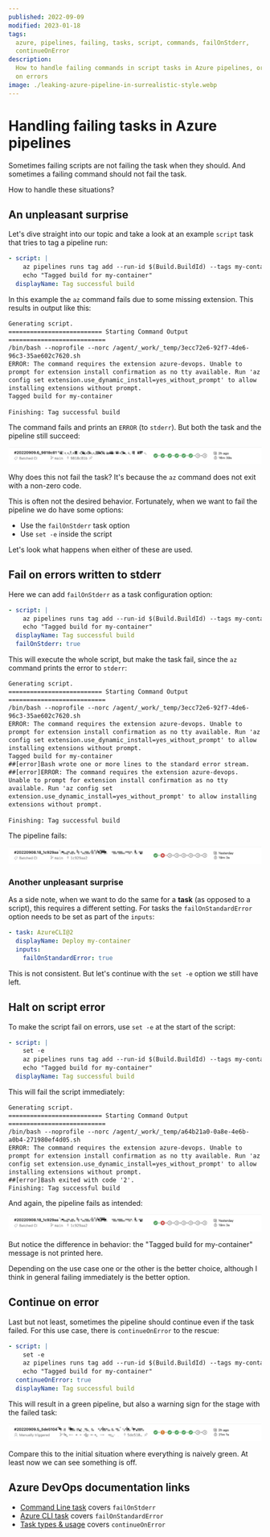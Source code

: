 ```yaml
---
published: 2022-09-09
modified: 2023-01-18
tags:
  azure, pipelines, failing, tasks, script, commands, failOnStderr,
  continueOnError
description:
  How to handle failing commands in script tasks in Azure pipelines, or continue
  on errors
image: ./leaking-azure-pipeline-in-surrealistic-style.webp
---
```


# Handling failing tasks in Azure pipelines

Sometimes failing scripts are not failing the task when they should. And
sometimes a failing command should not fail the task.

How to handle these situations?

## An unpleasant surprise

Let's dive straight into our topic and take a look at an example `script` task
that tries to tag a pipeline run:

```yaml
- script: |
    az pipelines runs tag add --run-id $(Build.BuildId) --tags my-container
    echo "Tagged build for my-container"
  displayName: Tag successful build
```

In this example the `az` command fails due to some missing extension. This
results in output like this:

```
Generating script.
========================== Starting Command Output ===========================
/bin/bash --noprofile --norc /agent/_work/_temp/3ecc72e6-92f7-4de6-96c3-35ae602c7620.sh
ERROR: The command requires the extension azure-devops. Unable to prompt for extension install confirmation as no tty available. Run 'az config set extension.use_dynamic_install=yes_without_prompt' to allow installing extensions without prompt.
Tagged build for my-container

Finishing: Tag successful build
```

The command fails and prints an `ERROR` (to `stderr`). But both the task and the
pipeline still succeed:

![pipeline success][1]

Why does this not fail the task? It's because the `az` command does not exit
with a non-zero code.

This is often not the desired behavior. Fortunately, when we want to fail the
pipeline we do have some options:

- Use the `failOnStderr` task option
- Use `set -e` inside the script

Let's look what happens when either of these are used.

## Fail on errors written to stderr

Here we can add `failOnStderr` as a task configuration option:

```yaml
- script: |
    az pipelines runs tag add --run-id $(Build.BuildId) --tags my-container
    echo "Tagged build for my-container"
  displayName: Tag successful build
  failOnStderr: true
```

This will execute the whole script, but make the task fail, since the `az`
command prints the error to `stderr`:

```
Generating script.
========================== Starting Command Output ===========================
/bin/bash --noprofile --norc /agent/_work/_temp/3ecc72e6-92f7-4de6-96c3-35ae602c7620.sh
ERROR: The command requires the extension azure-devops. Unable to prompt for extension install confirmation as no tty available. Run 'az config set extension.use_dynamic_install=yes_without_prompt' to allow installing extensions without prompt.
Tagged build for my-container
##[error]Bash wrote one or more lines to the standard error stream.
##[error]ERROR: The command requires the extension azure-devops. Unable to prompt for extension install confirmation as no tty available. Run 'az config set extension.use_dynamic_install=yes_without_prompt' to allow installing extensions without prompt.

Finishing: Tag successful build
```

The pipeline fails:

![pipeline failed][2]

### Another unpleasant surprise

As a side note, when we want to do the same for a **task** (as opposed to a
script), this requires a different setting. For tasks the `failOnStandardError`
option needs to be set as part of the `inputs`:

```yaml
- task: AzureCLI@2
  displayName: Deploy my-container
  inputs:
    failOnStandardError: true
```

This is not consistent. But let's continue with the `set -e` option we still
have left.

## Halt on script error

To make the script fail on errors, use `set -e` at the start of the script:

```yaml
- script: |
    set -e
    az pipelines runs tag add --run-id $(Build.BuildId) --tags my-container
    echo "Tagged build for my-container"
  displayName: Tag successful build
```

This will fail the script immediately:

```
Generating script.
========================== Starting Command Output ===========================
/bin/bash --noprofile --norc /agent/_work/_temp/a64b21a0-0a8e-4e6b-a0b4-271980ef4d05.sh
ERROR: The command requires the extension azure-devops. Unable to prompt for extension install confirmation as no tty available. Run 'az config set extension.use_dynamic_install=yes_without_prompt' to allow installing extensions without prompt.
##[error]Bash exited with code '2'.
Finishing: Tag successful build
```

And again, the pipeline fails as intended:

![pipeline failed][2]

But notice the difference in behavior: the "Tagged build for my-container"
message is not printed here.

Depending on the use case one or the other is the better choice, although I
think in general failing immediately is the better option.

## Continue on error

Last but not least, sometimes the pipeline should continue even if the task
failed. For this use case, there is `continueOnError` to the rescue:

```yaml
- script: |
    set -e
    az pipelines runs tag add --run-id $(Build.BuildId) --tags my-container
    echo "Tagged build for my-container"
  continueOnError: true
  displayName: Tag successful build
```

This will result in a green pipeline, but also a warning sign for the stage with
the failed task:

![pipeline warning][3]

Compare this to the initial situation where everything is naively green. At
least now we can see something is off.

## Azure DevOps documentation links

- [Command Line task][4] covers `failOnStderr`
- [Azure CLI task][5] covers `failOnStandardError`
- [Task types & usage][6] covers `continueOnError`

[1]: ./pipeline-success.webp
[2]: ./pipeline-failed.webp
[3]: ./pipeline-warning.webp
[4]:
  https://learn.microsoft.com/en-us/azure/devops/pipelines/tasks/utility/command-line
[5]:
  https://learn.microsoft.com/en-us/azure/devops/pipelines/tasks/deploy/azure-cli
[6]: https://learn.microsoft.com/en-us/azure/devops/pipelines/process/tasks
